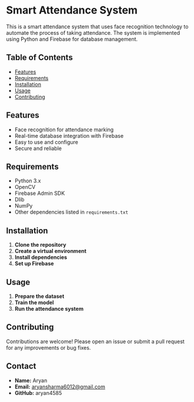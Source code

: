 # Smart Attendance System

This is a smart attendance system that uses face recognition technology to automate the process of taking attendance. The system is implemented using Python and Firebase for database management.

## Table of Contents
- [Features](##features)
- [Requirements](#requirements)
- [Installation](#installation)
- [Usage](#usage)
- [Contributing](#contributing)

## Features
- Face recognition for attendance marking
- Real-time database integration with Firebase
- Easy to use and configure
- Secure and reliable

## Requirements
- Python 3.x
- OpenCV
- Firebase Admin SDK
- Dlib
- NumPy
- Other dependencies listed in `requirements.txt`

## Installation

1. **Clone the repository**
2. **Create a virtual environment**
3. **Install dependencies**
4. **Set up Firebase**

## Usage
1. **Prepare the dataset**
2. **Train the model**
3. **Run the attendance system**

## Contributing

Contributions are welcome! Please open an issue or submit a pull request for any improvements or bug fixes.

## Contact 
- **Name:** Aryan
- **Email:** aryansharma6012@gmail.com
- **GitHub:** aryan4585